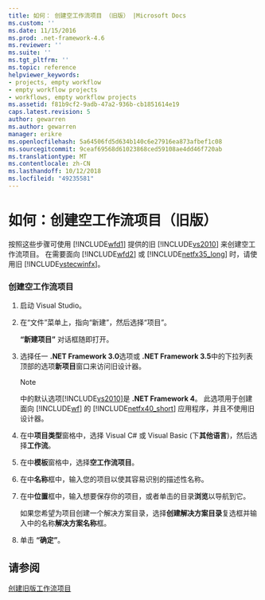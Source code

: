 ```yaml
---
title: 如何： 创建空工作流项目 （旧版） |Microsoft Docs
ms.custom: ''
ms.date: 11/15/2016
ms.prod: .net-framework-4.6
ms.reviewer: ''
ms.suite: ''
ms.tgt_pltfrm: ''
ms.topic: reference
helpviewer_keywords:
- projects, empty workflow
- empty workflow projects
- workflows, empty workflow projects
ms.assetid: f81b9cf2-9adb-47a2-936b-cb1851614e19
caps.latest.revision: 5
author: gewarren
ms.author: gewarren
manager: erikre
ms.openlocfilehash: 5a64506fd5d634b140c6e27916ea873afbef1c08
ms.sourcegitcommit: 9ceaf69568d61023868ced59108ae4dd46f720ab
ms.translationtype: MT
ms.contentlocale: zh-CN
ms.lasthandoff: 10/12/2018
ms.locfileid: "49235581"
---
```

# <a name="how-to-create-an-empty-workflow-project-legacy"></a>如何：创建空工作流项目（旧版）
按照这些步骤可使用 [!INCLUDE[wfd1](../includes/wfd1-md.md)] 提供的旧 [!INCLUDE[vs2010](../includes/vs2010-md.md)] 来创建空工作流项目。 在需要面向 [!INCLUDE[wfd2](../includes/wfd2-md.md)] 或 [!INCLUDE[netfx35_long](../includes/netfx35-long-md.md)] 时，请使用旧 [!INCLUDE[vstecwinfx](../includes/vstecwinfx-md.md)]。  
  
### <a name="to-create-an-empty-workflow-project"></a>创建空工作流项目  
  
1.  启动 Visual Studio。  
  
2.  在“文件”菜单上，指向“新建”，然后选择“项目”。  
  
     **“新建项目”** 对话框随即打开。  
  
3.  选择任一 **.NET Framework 3.0**选项或 **.NET Framework 3.5**中的下拉列表顶部的选项**新项目**窗口来访问旧设计器。  
  
    > [!NOTE]
    >  中的默认选项[!INCLUDE[vs2010](../includes/vs2010-md.md)]是 **.NET Framework 4**。 此选项用于创建面向 [!INCLUDE[wf](../includes/wf-md.md)] 的 [!INCLUDE[netfx40_short](../includes/netfx40-short-md.md)] 应用程序，并且不使用旧设计器。  
  
4.  在中**项目类型**窗格中，选择 Visual C# 或 Visual Basic (下**其他语言**)，然后选择**工作流**。  
  
5.  在中**模板**窗格中，选择**空工作流项目**。  
  
6.  在中**名称**框中，输入您的项目以使其容易识别的描述性名称。  
  
7.  在中**位置**框中，输入想要保存你的项目，或者单击的目录**浏览**以导航到它。  
  
     如果您希望为项目创建一个解决方案目录，选择**创建解决方案目录**复选框并输入中的名称**解决方案名称**框。  
  
8.  单击 **“确定”**。  
  
## <a name="see-also"></a>请参阅  
 [创建旧版工作流项目](../workflow-designer/creating-legacy-workflow-projects.md)